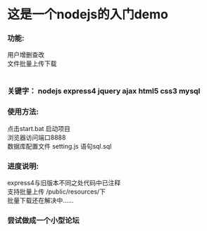 # 这是一个nodejs的入门demo


### 功能:
用户增删查改<br>
文件批量上传下载<br><br>


###   关键字：  nodejs express4 jquery ajax html5 css3 mysql  <br>

### 使用方法: <br>
点击start.bat 启动项目<br>
浏览器访问端口8888<br>
数据库配置文件 setting.js  语句sql.sql<br>

### 进度说明:
express4与旧版本不同之处代码中已注释<br>支持批量上传 /public/resources/下 <br>批量下载还在解决中......<br>

### 尝试做成一个小型论坛 

